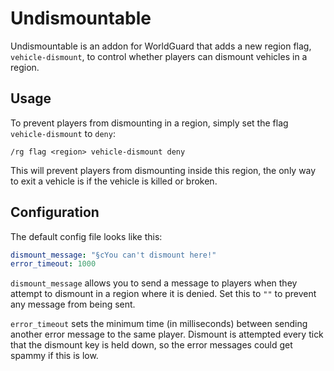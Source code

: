 # Undismountable

Undismountable is an addon for WorldGuard that adds a new region flag, `vehicle-dismount`, to control whether players can dismount vehicles in a region.

## Usage

To prevent players from dismounting in a region, simply set the flag `vehicle-dismount` to `deny`:

`/rg flag <region> vehicle-dismount deny`

This will prevent players from dismounting inside this region, the only way to exit a vehicle is if the vehicle is killed or broken.

## Configuration

The default config file looks like this:

```yaml
dismount_message: "§cYou can't dismount here!"
error_timeout: 1000
```

`dismount_message` allows you to send a message to players when they attempt to dismount in a region where it is denied. Set this to `""` to prevent any message from being sent.

`error_timeout` sets the minimum time (in milliseconds) between sending another error message to the same player. Dismount is attempted every tick that the dismount key is held down, so the error messages could get spammy if this is low.
